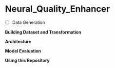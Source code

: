 # Neural_Quality_Enhancer

- [ ] Data Generation

<b> Building Dataset and Transformation
  
<b> Architecture
  
<b> Model Evaluation
  
<b> Using this Repository
